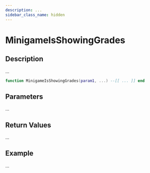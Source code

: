 ```yaml
---
description: ...
sidebar_class_name: hidden
---
```


# MinigameIsShowingGrades

## Description

...

```lua
function MinigameIsShowingGrades(param1, ...) --[[ ... ]] end
```

## Parameters

...

## Return Values

...

## Example

...

